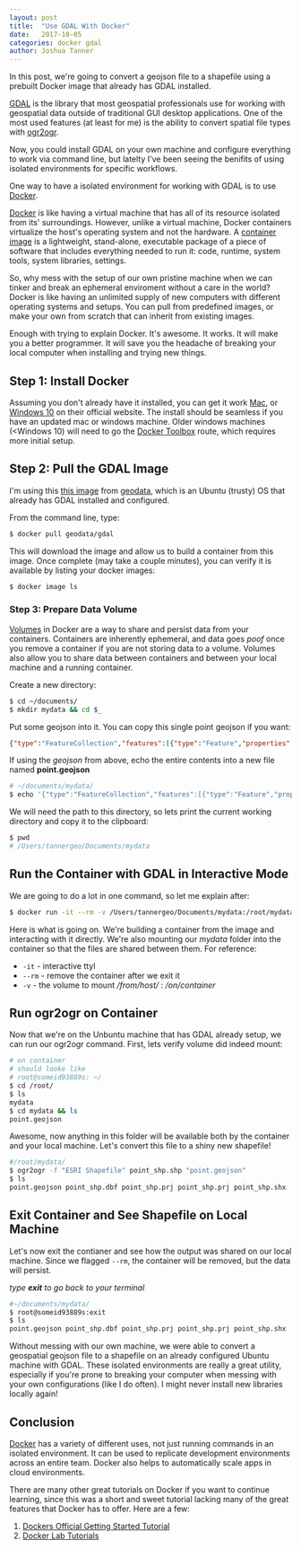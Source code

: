 ```yaml
---
layout: post
title:  "Use GDAL With Docker"
date:   2017-10-05
categories: docker gdal
author: Joshua Tanner
---
```


In this post, we're going to convert a geojson file to a shapefile using a prebuilt Docker image that already has GDAL installed.  

[GDAL](http://www.gdal.org/) is the library that most geospatial professionals use for working with geospatial data outside of traditional GUI desktop applications.  One of the most used features (at least for me) is the ability to convert spatial file types with [ogr2ogr](http://www.gdal.org/ogr2ogr.html).

Now, you could install GDAL on your own machine and configure everything to work via command line, but latelty I've been seeing the benifits of using isolated environments for specific workflows.

One way to have a isolated environment for working with GDAL is to use [Docker](https://www.docker.com/).

[Docker](https://www.docker.com/) is like having a virtual machine that has all of its resource isolated from its' surroundings.  However, unlike a virtual machine, Docker containers virtualize the host's operating system and not the hardware.  A [container image](https://www.docker.com/what-container) is a lightweight, stand-alone, executable package of a piece of software that includes everything needed to run it: code, runtime, system tools, system libraries, settings.

So, why mess with the setup of our own pristine machine when we can tinker and break an ephemeral enviroment without a care in the world?  Docker is like having an unlimited supply of new computers with different operating systems and setups.  You can pull from predefined images, or make your own from scratch that can inherit from existing images.

Enough with trying to explain Docker.  It's awesome.  It works.  It will make you a better programmer.  It will save you the headache of breaking your local computer when installing and trying new things.

## Step 1: Install Docker

Assuming you don't already have it installed, you can get it work [Mac](https://www.docker.com/docker-mac), or [Windows 10](https://www.docker.com/docker-windows) on their official website.  The install should be seamless if you have an updated mac or windows machine.  Older windows machines (<Windows 10) will need to go the [Docker Toolbox](https://www.docker.com/products/docker-toolbox) route, which requires more initial setup.

## Step 2:  Pull the GDAL Image

I'm using this [this image](https://hub.docker.com/r/geodata/gdal/) from [geodata](https://github.com/geo-data), which is an Ubuntu (trusty) OS that already has GDAL installed and configured.

From the command line, type:

```bash
$ docker pull geodata/gdal
```

This will download the image and allow us to build a container from this image.  Once complete (may take a couple minutes), you can verify it is available by listing your docker images:

```bash
$ docker image ls
```

### Step 3:  Prepare Data Volume

[Volumes](https://docs.docker.com/engine/admin/volumes/volumes/) in Docker are a way to share and persist data from your containers.  Containers are inherently ephemeral, and data goes *poof* once you remove a container if you are not storing data to a volume.  Volumes also allow you to share data between containers and between your local machine and a running container.

Create a new directory:

```bash
$ cd ~/documents/
$ mkdir mydata && cd $_
```
Put some geojson into it.  You can copy this single point geojson if you want:

```json
{"type":"FeatureCollection","features":[{"type":"Feature","properties":{},"geometry":{"type":"Point","coordinates":[-123.19158554077147,44.851122784247245]}}]}
```

If using the *geojson* from above, echo the entire contents into a new file named **point.geojson**

```bash
# ~/documents/mydata/
$ echo '{"type":"FeatureCollection","features":[{"type":"Feature","properties":{},"geometry":{"type":"Point","coordinates":[-123.19158554077147,44.851122784247245]}}]}' > point.geojson
```

We will need the path to this directory, so lets print the current working directory and copy it to the clipboard:

```bash
$ pwd
# /Users/tannergeo/Documents/mydata
```

## Run the Container with GDAL in Interactive Mode

We are going to do a lot in one command, so let me explain after:

```bash
$ docker run -it --rm -v /Users/tannergeo/Documents/mydata:/root/mydata/ geodata/gdal /bin/bash
```

Here is what is going on.  We're building a container from the image and interacting with it directly.  We're also mounting our *mydata* folder into the container so that the files are shared between them.  For reference:

+ `-it` - interactive ttyl
+ `--rm` - remove the container after we exit it
+ `-v` - the volume to mount */from/host/* : */on/container*

## Run ogr2ogr on Container

Now that we're on the Unbuntu machine that has GDAL already setup, we can run our ogr2ogr command.  First, lets verify volume did indeed mount:

```bash
# on container
# should looke like
# root@someid93889s: ~/
$ cd /root/
$ ls
mydata
$ cd mydata && ls
point.geojson
```

Awesome, now anything in this folder will be available both by the container and your local machine.  Let's convert this file to a shiny new shapefile!

```bash
#/root/mydata/
$ ogr2ogr -f "ESRI Shapefile" point_shp.shp "point.geojson"
$ ls
point.geojson point_shp.dbf point_shp.prj point_shp.prj point_shp.shx
```

## Exit Container and See Shapefile on Local Machine

Let's now exit the contianer and see how the output was shared on our local machine.  Since we flagged `--rm`, the container will be removed, but the data will persist.

*type **exit** to go back to your terminal*

```bash
#~/documents/mydata/
$ root@someid93889s:exit
$ ls
point.geojson point_shp.dbf point_shp.prj point_shp.prj point_shp.shx
```

Without messing with our own machine, we were able to convert a geospatial geojson file to a shapefile on an already configured Ubuntu machine with GDAL.  These isolated environments are really a great utility, especially if you're prone to breaking your computer when messing with your own configurations (like I do often).  I might never install new libraries locally again!

## Conclusion

[Docker](https://www.docker.com/) has a variety of different uses, not just running commands in an isolated environment.  It can be used to replicate development environments across an entire team.  Docker also helps to automatically scale apps in cloud environments.

There are many other great tutorials on Docker if you want to continue learning, since this was a short and sweet tutorial lacking many of the great features that Docker has to offer.  Here are a few:

1. [Dockers Official Getting Started Tutorial](https://docs.docker.com/get-started/)
2. [Docker Lab Tutorials](https://github.com/docker/labs)
